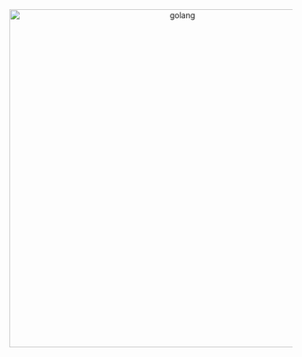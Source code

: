 
<div align="center">
  <img alt="golang" src="https://miro.medium.com/max/920/1*CdjOgfolLt_GNJYBzI-1QQ.jpeg" width="600"><br>
</div>
